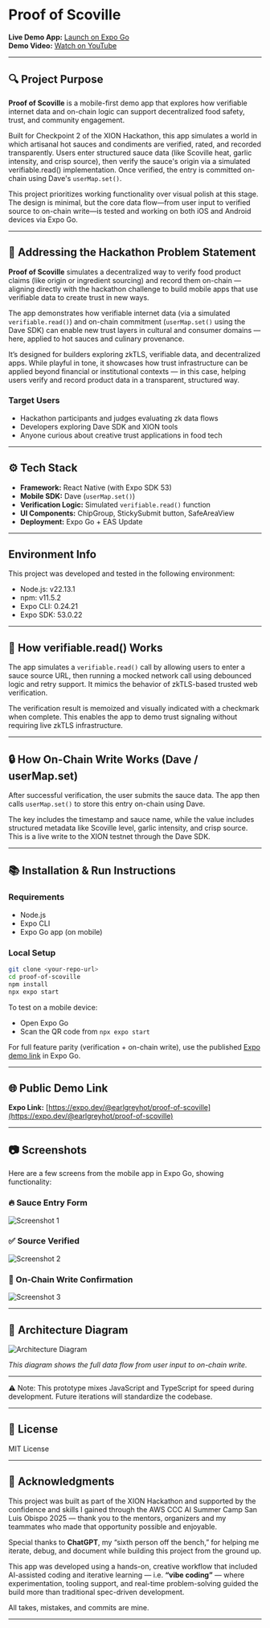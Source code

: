 # Proof of Scoville

**Live Demo App:** [Launch on Expo Go](https://expo.dev/preview/update?message=Checkpoint+2+public+release+%28sdk+runtime%29&updateRuntimeVersion=exposdk%3A53.0.0&createdAt=2025-08-24T23%3A45%3A50.035Z&slug=exp&projectId=b31bbdee-3062-4d48-9d06-649d02e82d26&group=015840dd-72ad-47b1-ab54-b5c5ca9ee9fa)  
**Demo Video:** [Watch on YouTube](https://youtube.com/shorts/etYvSHW92t0?si=g1jiI5lJGi7Uu5Vw)

---

## 🔍 Project Purpose 

**Proof of Scoville** is a mobile-first demo app that explores how verifiable internet data and on-chain logic can support decentralized food safety, trust, and community engagement.

Built for Checkpoint 2 of the XION Hackathon, this app simulates a world in which artisanal hot sauces and condiments are verified, rated, and recorded transparently. Users enter structured sauce data (like Scoville heat, garlic intensity, and crisp source), then verify the sauce's origin via a simulated verifiable.read() implementation. Once verified, the entry is committed on-chain using Dave's `userMap.set()`.

This project prioritizes working functionality over visual polish at this stage. The design is minimal, but the core data flow—from user input to verified source to on-chain write—is tested and working on both iOS and Android devices via Expo Go.

---

## 🎯 Addressing the Hackathon Problem Statement

**Proof of Scoville** simulates a decentralized way to verify food product claims (like origin or ingredient sourcing) and record them on-chain — aligning directly with the hackathon challenge to build mobile apps that use verifiable data to create trust in new ways.

The app demonstrates how verifiable internet data (via a simulated `verifiable.read()`) and on-chain commitment (`userMap.set()` using the Dave SDK) can enable new trust layers in cultural and consumer domains — here, applied to hot sauces and culinary provenance.

It’s designed for builders exploring zkTLS, verifiable data, and decentralized apps. While playful in tone, it showcases how trust infrastructure can be applied beyond financial or institutional contexts — in this case, helping users verify and record product data in a transparent, structured way.

### Target Users
- Hackathon participants and judges evaluating zk data flows
- Developers exploring Dave SDK and XION tools
- Anyone curious about creative trust applications in food tech

---

## ⚙️ Tech Stack
- **Framework:** React Native (with Expo SDK 53)
- **Mobile SDK:** Dave (`userMap.set()`)
- **Verification Logic:** Simulated `verifiable.read()` function
- **UI Components:** ChipGroup, StickySubmit button, SafeAreaView
- **Deployment:** Expo Go + EAS Update

---

## Environment Info
This project was developed and tested in the following environment:

- Node.js: v22.13.1  
- npm: v11.5.2  
- Expo CLI: 0.24.21  
- Expo SDK: 53.0.22

---

## 🔎 How verifiable.read() Works

The app simulates a `verifiable.read()` call by allowing users to enter a sauce source URL, then running a mocked network call using debounced logic and retry support. It mimics the behavior of zkTLS-based trusted web verification.

The verification result is memoized and visually indicated with a checkmark when complete. This enables the app to demo trust signaling without requiring live zkTLS infrastructure.

---

## 🔒 How On-Chain Write Works (Dave / userMap.set)

After successful verification, the user submits the sauce data. The app then calls `userMap.set()` to store this entry on-chain using Dave.

The key includes the timestamp and sauce name, while the value includes structured metadata like Scoville level, garlic intensity, and crisp source. This is a live write to the XION testnet through the Dave SDK.

---

## 📚 Installation & Run Instructions

### Requirements
- Node.js
- Expo CLI
- Expo Go app (on mobile)

### Local Setup
```bash
git clone <your-repo-url>
cd proof-of-scoville
npm install
npx expo start
```

To test on a mobile device:
- Open Expo Go
- Scan the QR code from `npx expo start`

For full feature parity (verification + on-chain write), use the published [Expo demo link](https://expo.dev/preview/update?message=Checkpoint+2+public+release+%28sdk+runtime%29&updateRuntimeVersion=exposdk%3A53.0.0&createdAt=2025-08-24T23%3A45%3A50.035Z&slug=exp&projectId=b31bbdee-3062-4d48-9d06-649d02e82d26&group=015840dd-72ad-47b1-ab54-b5c5ca9ee9fa) in Expo Go.

---

## 🌐 Public Demo Link
**Expo Link:** [https://expo.dev/@earlgreyhot/proof-of-scoville](https://expo.dev/@earlgreyhot/proof-of-scoville)

---

## 📷 Screenshots

Here are a few screens from the mobile app in Expo Go, showing functionality:

### 🔥 Sauce Entry Form
![Screenshot 1](./assets/images/screenshot-entry.png)

### ✅ Source Verified
![Screenshot 2](./assets/images/screenshot-verified.png)

### 📝 On-Chain Write Confirmation
![Screenshot 3](./assets/images/screenshot-submitted.png)

---

## 🧭 Architecture Diagram

![Architecture Diagram](./assets/images/architecture-diagram.png)

_This diagram shows the full data flow from user input to on-chain write._

---
⚠️ Note: This prototype mixes JavaScript and TypeScript for speed during development. Future iterations will standardize the codebase.

---

## 💪 License
MIT License

---

## 🙏 Acknowledgments

This project was built as part of the XION Hackathon and supported by the confidence and skills I gained through the AWS CCC AI Summer Camp San Luis Obispo 2025 — thank you to the mentors, organizers and my teammates who made that opportunity possible and enjoyable.

Special thanks to **ChatGPT**, my “sixth person off the bench,” for helping me iterate, debug, and document while building this project from the ground up.

This app was developed using a hands-on, creative workflow that included AI-assisted coding and iterative learning — i.e. **“vibe coding”** — where experimentation, tooling support, and real-time problem-solving guided the build more than traditional spec-driven development.

All takes, mistakes, and commits are mine.

---
